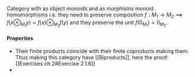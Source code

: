 Category with as object monoids and as morphisms monoid homomorphisms i.e. they need to preserve composition $f: M_1 \rightarrow M_2 \implies f(x \otimes_{M_1} y) = f(x) \otimes_{M_2} f(y)$  and they preserve the unit $f(0_{M_1}) = 0_{M_2}$.

#### Properties
- Their finite products coincide with their finite coproducts making them. Thus making this category have [[Biproducts]], here the proof: [[Exercises ch.2#Exercise 2.1.6]]
- 